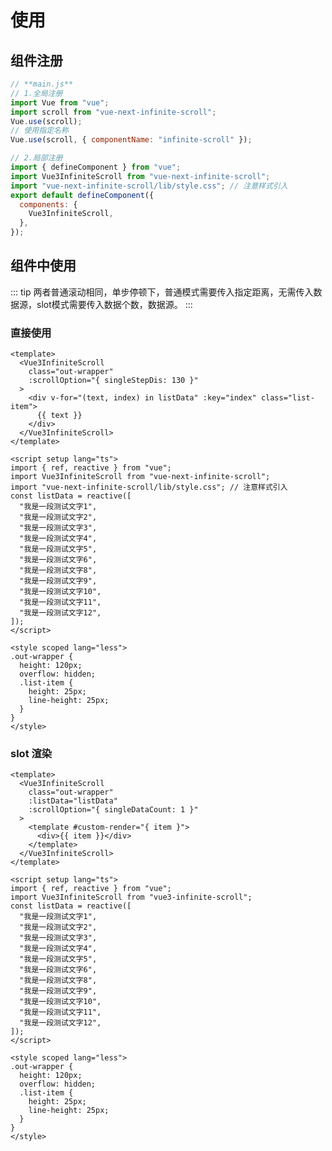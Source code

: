 <!--
 * @Author: ykx
 * @Date: 2022-10-11 14:33:23
 * @LastEditTime: 2022-10-13 17:59:49
 * @LastEditors: your name
 * @Description:
 * @FilePath: \vue3-infinite-scroll\docs\guide\usage.md
-->

# 使用

## 组件注册

```js
// **main.js**
// 1.全局注册
import Vue from "vue";
import scroll from "vue-next-infinite-scroll";
Vue.use(scroll);
// 使用指定名称
Vue.use(scroll, { componentName: "infinite-scroll" });

// 2.局部注册
import { defineComponent } from "vue";
import Vue3InfiniteScroll from "vue-next-infinite-scroll";
import "vue-next-infinite-scroll/lib/style.css"; // 注意样式引入
export default defineComponent({
  components: {
    Vue3InfiniteScroll,
  },
});
```

## 组件中使用
::: tip
两者普通滚动相同，单步停顿下，普通模式需要传入指定距离，无需传入数据源，slot模式需要传入数据个数，数据源。
:::
### 直接使用

<ClientOnly>
<BaseScroll style="margin-top: 10px"></BaseScroll>
</ClientOnly>

```vue
<template>
  <Vue3InfiniteScroll
    class="out-wrapper"
    :scrollOption="{ singleStepDis: 130 }"
  >
    <div v-for="(text, index) in listData" :key="index" class="list-item">
      {{ text }}
    </div>
  </Vue3InfiniteScroll>
</template>

<script setup lang="ts">
import { ref, reactive } from "vue";
import Vue3InfiniteScroll from "vue-next-infinite-scroll";
import "vue-next-infinite-scroll/lib/style.css"; // 注意样式引入
const listData = reactive([
  "我是一段测试文字1",
  "我是一段测试文字2",
  "我是一段测试文字3",
  "我是一段测试文字4",
  "我是一段测试文字5",
  "我是一段测试文字6",
  "我是一段测试文字8",
  "我是一段测试文字9",
  "我是一段测试文字10",
  "我是一段测试文字11",
  "我是一段测试文字12",
]);
</script>

<style scoped lang="less">
.out-wrapper {
  height: 120px;
  overflow: hidden;
  .list-item {
    height: 25px;
    line-height: 25px;
  }
}
</style>
```

### slot 渲染

<ClientOnly>
<BaseScroll style="margin-top: 10px"></BaseScroll>
</ClientOnly>

```vue
<template>
  <Vue3InfiniteScroll
    class="out-wrapper"
    :listData="listData"
    :scrollOption="{ singleDataCount: 1 }"
  >
    <template #custom-render="{ item }">
      <div>{{ item }}</div>
    </template>
  </Vue3InfiniteScroll>
</template>

<script setup lang="ts">
import { ref, reactive } from "vue";
import Vue3InfiniteScroll from "vue3-infinite-scroll";
const listData = reactive([
  "我是一段测试文字1",
  "我是一段测试文字2",
  "我是一段测试文字3",
  "我是一段测试文字4",
  "我是一段测试文字5",
  "我是一段测试文字6",
  "我是一段测试文字8",
  "我是一段测试文字9",
  "我是一段测试文字10",
  "我是一段测试文字11",
  "我是一段测试文字12",
]);
</script>

<style scoped lang="less">
.out-wrapper {
  height: 120px;
  overflow: hidden;
  .list-item {
    height: 25px;
    line-height: 25px;
  }
}
</style>
```
